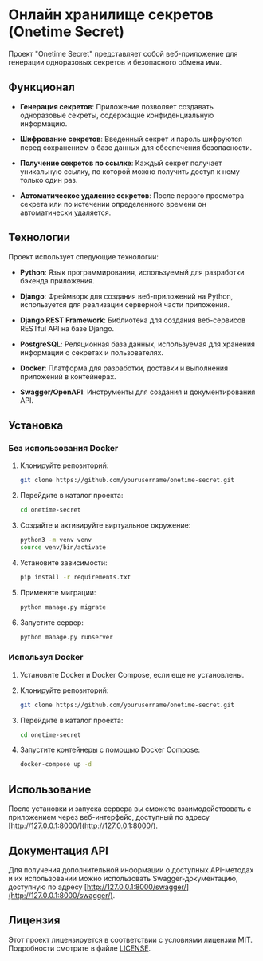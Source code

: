 # Онлайн хранилище секретов (Onetime Secret)

Проект "Onetime Secret" представляет собой веб-приложение для генерации одноразовых секретов и безопасного обмена ими.

## Функционал

- **Генерация секретов**: Приложение позволяет создавать одноразовые секреты, содержащие конфиденциальную информацию.
  
- **Шифрование секретов**: Введенный секрет и пароль шифруются перед сохранением в базе данных для обеспечения безопасности.

- **Получение секретов по ссылке**: Каждый секрет получает уникальную ссылку, по которой можно получить доступ к нему только один раз.

- **Автоматическое удаление секретов**: После первого просмотра секрета или по истечении определенного времени он автоматически удаляется.

## Технологии

Проект использует следующие технологии:

- **Python**: Язык программирования, используемый для разработки бэкенда приложения.
  
- **Django**: Фреймворк для создания веб-приложений на Python, используется для реализации серверной части приложения.

- **Django REST Framework**: Библиотека для создания веб-сервисов RESTful API на базе Django.

- **PostgreSQL**: Реляционная база данных, используемая для хранения информации о секретах и пользователях.

- **Docker**: Платформа для разработки, доставки и выполнения приложений в контейнерах.

- **Swagger/OpenAPI**: Инструменты для создания и документирования API.

## Установка

### Без использования Docker

1. Клонируйте репозиторий:

    ```bash
    git clone https://github.com/yourusername/onetime-secret.git
    ```

2. Перейдите в каталог проекта:

    ```bash
    cd onetime-secret
    ```

3. Создайте и активируйте виртуальное окружение:

    ```bash
    python3 -m venv venv
    source venv/bin/activate
    ```

4. Установите зависимости:

    ```bash
    pip install -r requirements.txt
    ```

5. Примените миграции:

    ```bash
    python manage.py migrate
    ```

6. Запустите сервер:

    ```bash
    python manage.py runserver
    ```

### Используя Docker

1. Установите Docker и Docker Compose, если еще не установлены.

2. Клонируйте репозиторий:

    ```bash
    git clone https://github.com/yourusername/onetime-secret.git
    ```

3. Перейдите в каталог проекта:

    ```bash
    cd onetime-secret
    ```

4. Запустите контейнеры с помощью Docker Compose:

    ```bash
    docker-compose up -d
    ```

## Использование

После установки и запуска сервера вы сможете взаимодействовать с приложением через веб-интерфейс, доступный по адресу [http://127.0.0.1:8000/](http://127.0.0.1:8000/).

## Документация API

Для получения дополнительной информации о доступных API-методах и их использовании можно использовать Swagger-документацию, доступную по адресу [http://127.0.0.1:8000/swagger/](http://127.0.0.1:8000/swagger/).

## Лицензия

Этот проект лицензируется в соответствии с условиями лицензии MIT. Подробности смотрите в файле [LICENSE](LICENSE).
